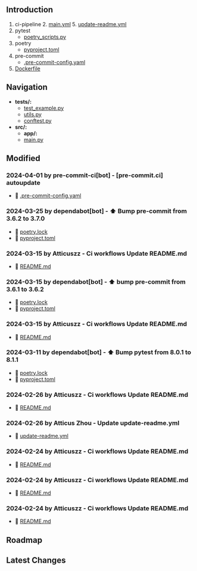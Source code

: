 
## Introduction
1. ci-pipeline
   2. [main.yml](.github%2Fworkflows%2Fmain.yml)
   5. [update-readme.yml](.github%2Fworkflows%2Fupdate-readme.yml)
2. pytest
   -  [poetry_scripts.py](poetry_scripts.py)
3. poetry
    - [pyproject.toml](pyproject.toml)
4. pre-commit
   - [.pre-commit-config.yaml](.pre-commit-config.yaml)
5. [Dockerfile](Dockerfile)



## Navigation
- **tests/:**
  - [test_example.py](tests/test_example.py)
  - [utils.py](tests/utils.py)
  - [conftest.py](tests/conftest.py)
- **src/:**
  - **app/:**
  - [main.py](src/main.py)
## Modified
### 2024-04-01 by pre-commit-ci[bot] - [pre-commit.ci] autoupdate
- 🔨 [.pre-commit-config.yaml](.pre-commit-config.yaml)
### 2024-03-25 by dependabot[bot] - ⬆ Bump pre-commit from 3.6.2 to 3.7.0
- 🔨 [poetry.lock](poetry.lock)
- 🔨 [pyproject.toml](pyproject.toml)
### 2024-03-15 by Atticuszz - Ci workflows Update README.md
- 🔨 [README.md](README.md)
### 2024-03-15 by dependabot[bot] - ⬆ bump pre-commit from 3.6.1 to 3.6.2
- 🔨 [poetry.lock](poetry.lock)
- 🔨 [pyproject.toml](pyproject.toml)
### 2024-03-15 by Atticuszz - Ci workflows Update README.md
- 🔨 [README.md](README.md)
### 2024-03-11 by dependabot[bot] - ⬆ Bump pytest from 8.0.1 to 8.1.1
- 🔨 [poetry.lock](poetry.lock)
- 🔨 [pyproject.toml](pyproject.toml)
### 2024-02-26 by Atticuszz - Ci workflows Update README.md
- 🔨 [README.md](README.md)
### 2024-02-26 by Atticus Zhou - Update update-readme.yml
- 🔨 [update-readme.yml](.github/workflows/update-readme.yml)
### 2024-02-24 by Atticuszz - Ci workflows Update README.md
- 🔨 [README.md](README.md)
### 2024-02-24 by Atticuszz - Ci workflows Update README.md
- 🔨 [README.md](README.md)
### 2024-02-24 by Atticuszz - Ci workflows Update README.md
- 🔨 [README.md](README.md)
## Roadmap









## Latest Changes
